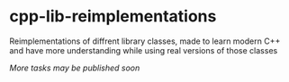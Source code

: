 # cpp-lib-reimplementations

Reimplementations of diffrent library classes, made to learn modern C++ and have more understanding while using real versions of those classes

_More tasks may be published soon_
